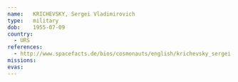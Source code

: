 ```yaml
---
name:	KRICHEVSKY, Sergei Vladimirovich
type:	military
dob:	1955-07-09
country:
  - URS
references:
  - http://www.spacefacts.de/bios/cosmonauts/english/krichevsky_sergei.htm
missions:
evas:
---
```

